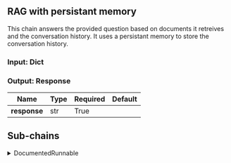 ## RAG with persistant memory

This chain answers the provided question based on documents it retreives and the conversation history. It uses a persistant memory to store the conversation history.


### Input: Dict


### Output: Response

| Name         | Type   | Required   | Default   |
|--------------|--------|------------|-----------|
| **response** | str    | True       |           |





## Sub-chains

<details markdown><summary>DocumentedRunnable</summary>
## DocumentedRunnable



### Input: QuestionWithHistory

| Name             | Type   | Required   | Default   |
|------------------|--------|------------|-----------|
| **question**     | str    | True       |           |
| **chat_history** | str    | True       |           |




### Output: Response

| Name         | Type   | Required   | Default   |
|--------------|--------|------------|-----------|
| **response** | str    | True       |           |





## Sub-chains

<details markdown><summary>Condense question and history</summary>
## Condense question and history

This chain condenses the chat history and the question into one standalone question.


### Prompt
```

<s>[INST] <<SYS>>
Given the conversation history and the following question, can you rephrase the user's question in its original language so that it is self-sufficient. You are presented with a conversation that may contain some spelling mistakes and grammatical errors, but your goal is to understand the underlying question. Make sure to avoid the use of unclear pronouns.

If the question is already self-sufficient, return the original question. If it seem the user is authorizing the chatbot to answer without specific context, make sure to reflect that in the rephrased question.
<</SYS>>

Chat history: {chat_history}

Question: {question}
[/INST]

```


### Input: QuestionWithChatHistory

| Name             | Type   | Required   | Default   |
|------------------|--------|------------|-----------|
| **question**     | str    | True       |           |
| **chat_history** | str    | True       |           |




### Output: StandaloneQuestion

| Name                    | Type   | Required   | Default   |
|-------------------------|--------|------------|-----------|
| **standalone_question** | str    | True       |           |





</details>

<details markdown><summary>Answer questions from documents stored in a vector store</summary>
## Answer questions from documents stored in a vector store

This chain answers the provided question based on documents it retreives.


### Prompt
```

As a chatbot assistant, your mission is to respond to user inquiries in a precise and concise manner based on the documents provided as input. It is essential to respond in the same language in which the question was asked. Responses must be written in a professional style and must demonstrate great attention to detail. Do not invent information. You must sift through various sources of information, disregarding any data that is not relevant to the query's context. Your response should integrate knowledge from the valid sources you have identified. Additionally, the question might include hypothetical or counterfactual statements. You need to recognize these and adjust your response to provide accurate, relevant information without being misled by the counterfactuals. Respond to the question only taking into account the following context. If no context is provided, do not answer. You may provide an answer if the user explicitely asked for a general answer. You may ask the user to rephrase their question, or their permission to answer without specific context from your own knowledge.
Context: {relevant_documents}

Question: {question}

```

### Input: str


### Output: Response

| Name         | Type   | Required   | Default   |
|--------------|--------|------------|-----------|
| **response** | str    | True       |           |





## Sub-chains

<details markdown><summary>RunnableParallel</summary>
## RunnableParallel



### Input: Question

| Name         | Type   | Required   | Default   |
|--------------|--------|------------|-----------|
| **question** | str    | True       |           |



### Output: Dict



## Sub-chains

<details markdown><summary>Fetch documents</summary>
## Fetch documents

This chain fetches the relevant documents and combines them into a single string.


### Prompt
```
{page_content}
```


### Input: Question

| Name         | Type   | Required   | Default   |
|--------------|--------|------------|-----------|
| **question** | str    | True       |           |




### Output: Documents

| Name          | Type   | Required   | Default   |
|---------------|--------|------------|-----------|
| **documents** | str    | True       |           |





</details>


</details>


</details>


</details>

